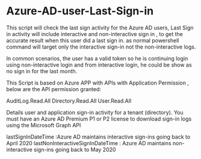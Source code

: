 # Azure-AD-user-Last-Sign-in

This script will check the last sign activity for the Azure AD users, Last Sign in activity will include interactive and non-interactive sign in , to get the accurate result when this user did a last sign in. as normal powershell command will target only the interactive sign-in not the non-interactive logs.

In common scenarios, the user has a valid token so he is continuing login using non-interactive login and from interactive login, he could be show as no sign in for the last month.

This Script is based on Azure APP with APIs with Application Permission , below are the API permission granted:

AuditLog.Read.All
Directory.Read.All
User.Read.All

Details user and application sign-in activity for a tenant (directory). You must have an Azure AD Premium P1 or P2 license to download sign-in logs using the Microsoft Graph API

lastSignInDateTime :Azure AD maintains interactive sign-ins going back to April 2020
lastNonInteractiveSignInDateTime : Azure AD maintains non-interactive sign-ins going back to May 2020
